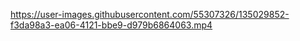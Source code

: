 https://user-images.githubusercontent.com/55307326/135029852-f3da98a3-ea06-4121-bbe9-d979b6864063.mp4
